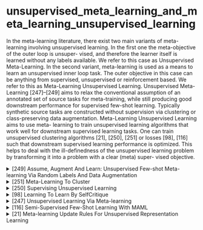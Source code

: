 # unsupervised_meta_learning_and_meta_learning_unsupervised_learning

In the meta-learning literature, there exist two main variants of meta-learning involving unsupervised learning. In the first one the meta-objective of the outer loop is unsuper- vised, and therefore the learner itself is learned without any labels available. We refer to this case as Unsupervised Meta-Learning. In the second variant, meta-learning is used as a means to learn an unsupervised inner loop task. The outer objective in this case can be anything from supervised, unsupervised or reinforcement based. We refer to this as Meta-Learning Unsupervised Learning. Unsupervised Meta-Learning [247]–[249] aims to relax the conventional assumption of an annotated set of source tasks for meta-training, while still producing good downstream performance for supervised few-shot learning. Typically synthetic source tasks are constructed without supervision via clustering or class-preserving data augmentation. Meta-Learning Unsupervised Learning aims to use meta-
learning to train unsupervised learning algorithms that work well for downstream supervised learning tasks. One can train unsupervised clustering algorithms [21], [250], [251] or losses [98], [116] such that downstream supervised learning performance is optimized. This helps to deal with the ill-definedness of the unsupervised learning problem by transforming it into a problem with a clear (meta) super- vised objective.
<!-- REFERENCE -->


<details>
<summary>[249] Assume, Augment And Learn: Unsupervised Few-shot Meta-learning Via Random Labels And Data Augmentation</summary>
<br>
<!-- (assume_augment_and_learn_unsupervised_few_shot_meta_learning_via_random_labels_and_data_augmentation.md) -->

# assume_augment_and_learn_unsupervised_few_shot_meta_learning_via_random_labels_and_data_augmentation.md

<!-- REFERENCE -->


[Assume, Augment And Learn: Unsupervised Few-shot Meta-learning Via Random Labels And Data Augmentation](../papers/assume_augment_and_learn_unsupervised_few_shot_meta_learning_via_random_labels_and_data_augmentation.md)

</details>



<details>
<summary>[251] Meta-Learning To Cluster</summary>
<br>
<!-- (meta_learning_to_cluster.md) -->

# meta_learning_to_cluster.md

<!-- REFERENCE -->


[Meta-Learning To Cluster](../papers/meta_learning_to_cluster.md)

</details>



<details>
<summary>[250] Supervising Unsupervised Learning</summary>
<br>
<!-- (supervising_unsupervised_learning.md) -->

# supervising_unsupervised_learning.md

<!-- REFERENCE -->


[Supervising Unsupervised Learning](../papers/supervising_unsupervised_learning.md)

</details>



<details>
<summary>[98] Learning To Learn By SelfCritique</summary>
<br>
<!-- (learning_to_learn_by_selfcritique.md) -->

# learning_to_learn_by_selfcritique.md

<!-- REFERENCE -->


[Learning To Learn By SelfCritique](../papers/learning_to_learn_by_selfcritique.md)

</details>



<details>
<summary>[247] Unsupervised Learning Via Meta-learning</summary>
<br>
<!-- (unsupervised_learning_via_meta_learning.md) -->

# unsupervised_learning_via_meta_learning.md

<!-- REFERENCE -->


[Unsupervised Learning Via Meta-learning](../papers/unsupervised_learning_via_meta_learning.md)

</details>



<details>
<summary>[116] Semi-Supervised Few-Shot Learning With MAML</summary>
<br>
<!-- (semi_supervised_few_shot_learning_with_maml.md) -->

# semi_supervised_few_shot_learning_with_maml.md

<!-- REFERENCE -->


[Semi-Supervised Few-Shot Learning With MAML](../papers/semi_supervised_few_shot_learning_with_maml.md)

</details>



<details>
<summary>[21] Meta-learning Update Rules For Unsupervised Representation Learning</summary>
<br>
<!-- (meta_learning_update_rules_for_unsupervised_representation_learning.md) -->

# meta_learning_update_rules_for_unsupervised_representation_learning.md

<!-- REFERENCE -->


[Meta-learning Update Rules For Unsupervised Representation Learning](../papers/meta_learning_update_rules_for_unsupervised_representation_learning.md)

</details>

